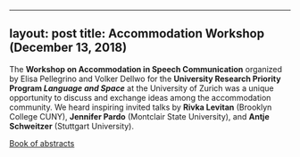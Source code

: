 
---
layout: post
title: Accommodation Workshop (December 13, 2018)
---

The <strong>Workshop on Accommodation in Speech Communication</strong> organized by Elisa Pellegrino and Volker Dellwo for the <strong>University Research Priority Program <em>Language and Space</em></strong> at the University of Zurich was a unique opportunity to discuss and exchange ideas among the accommodation community. We heard inspiring invited talks by <strong>Rivka Levitan</strong> (Brooklyn College CUNY), <strong>Jennifer Pardo</strong> (Montclair State University), and <strong>Antje Schweitzer</strong> (Stuttgart University). 

<a href="https://www.spur.uzh.ch/dam/jcr:17633c54-f8cf-4263-af3d-d0f0db1c89ad/Booklet%20Abstracts%20WS%20Accommodation%20Dec%202018.pdf" 
target="_blank" rel="noopener">Book of abstracts</a>
